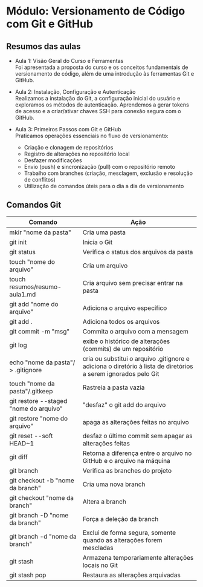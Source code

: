 # Módulo: Versionamento de Código com Git e GitHub

## Resumos das aulas

- Aula 1: Visão Geral do Curso e Ferramentas  
Foi apresentada a proposta do curso e os conceitos fundamentais de versionamento de código, além de uma introdução às ferramentas Git e GitHub.

- Aula 2: Instalação, Configuração e Autenticação  
Realizamos a instalação do Git, a configuração inicial do usuário e exploramos os métodos de autenticação. Aprendemos a gerar tokens de acesso e a criar/ativar chaves SSH para conexão segura com o GitHub.

- Aula 3: Primeiros Passos com Git e GitHub  
Praticamos operações essenciais no fluxo de versionamento:

    - Criação e clonagem de repositórios
    - Registro de alterações no repositório local
    - Desfazer modificações
    - Envio (push) e sincronização (pull) com o repositório remoto
    - Trabalho com branches (criação, mesclagem, exclusão e resolução de conflitos)
    - Utilização de comandos úteis para o dia a dia de versionamento

## Comandos Git 

| Comando | Ação |
| ------- | ---- |
| mkir "nome da pasta" | Cria uma pasta | 
| git init | Inicia o Git |
| git status | Verifica o status dos arquivos da pasta |
| touch "nome do arquivo" | Cria um arquivo |
| touch resumos/resumo-aula1.md | Cria arquivo sem precisar entrar na pasta |
| git add "nome do arquivo" | Adiciona o arquivo específico| 
| git add . | Adiciona todos os arquivos | 
| git commit -m "msg" | Commita o arquivo com a mensagem |
| git log | exibe o histórico de alterações (commits) de um repositório |
| echo "nome da pasta"/ > .gitignore | cria ou substitui o arquivo .gitignore e adiciona o diretório à lista de diretórios a serem ignorados pelo Git | 
| touch "nome da pasta"/.gitkeep | Rastreia a pasta vazia | 
| git restore --staged "nome do arquivo" | "desfaz" o git add do arquivo |
| git restore "nome do arquivo" | apaga as alterações feitas no arquivo |
| git reset --soft HEAD~1 | desfaz o último commit sem apagar as alterações feitas |
| git diff | Retorna a diferença entre o arquivo no GitHub e o arquivo na máquina |
| git branch | Verifica as branches do projeto |
| git checkout -b "nome da branch"| Cria uma nova branch |
| git checkout "nome da branch" | Altera a branch |
| git branch -D "nome da branch" | Força a deleção da branch |
| git branch -d "nome da branch" |Exclui de forma segura, somente quando as alterações forem mescladas |
| git stash | Armazena temporariamente alterações locais no Git |
| git stash pop | Restaura as alterações arquivadas |

